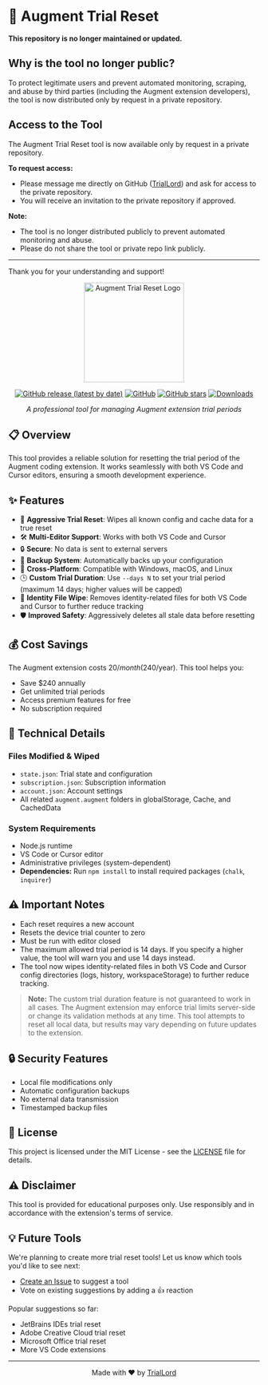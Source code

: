# 🔄 Augment Trial Reset

**This repository is no longer maintained or updated.**

## Why is the tool no longer public?

To protect legitimate users and prevent automated monitoring, scraping, and abuse by third parties (including the Augment extension developers), the tool is now distributed only by request in a private repository.

## Access to the Tool

The Augment Trial Reset tool is now available only by request in a private repository.

**To request access:**
- Please message me directly on GitHub ([TrialLord](https://github.com/TrialLord)) and ask for access to the private repository.
- You will receive an invitation to the private repository if approved.

**Note:**
- The tool is no longer distributed publicly to prevent automated monitoring and abuse.
- Please do not share the tool or private repo link publicly.

---

Thank you for your understanding and support!

<div align="center">

<img src="assets/logo.svg" alt="Augment Trial Reset Logo" width="200"/>

[![GitHub release (latest by date)](https://img.shields.io/github/v/release/TrialLord/augment-trial-reset)](https://github.com/TrialLord/augment-trial-reset/releases)
[![GitHub](https://img.shields.io/github/license/TrialLord/augment-trial-reset)](https://github.com/TrialLord/augment-trial-reset/blob/master/LICENSE)
[![GitHub stars](https://img.shields.io/github/stars/TrialLord/augment-trial-reset?style=social)](https://github.com/TrialLord/augment-trial-reset/stargazers)
[![Downloads](https://img.shields.io/github/downloads/TrialLord/augment-trial-reset/total)](https://github.com/TrialLord/augment-trial-reset/releases)

*A professional tool for managing Augment extension trial periods*

</div>

## 📋 Overview

This tool provides a reliable solution for resetting the trial period of the Augment coding extension. It works seamlessly with both VS Code and Cursor editors, ensuring a smooth development experience.

## ✨ Features

- 🔄 **Aggressive Trial Reset**: Wipes all known config and cache data for a true reset
- 🛠️ **Multi-Editor Support**: Works with both VS Code and Cursor
- 🔒 **Secure**: No data is sent to external servers
- 💾 **Backup System**: Automatically backs up your configuration
- 🎯 **Cross-Platform**: Compatible with Windows, macOS, and Linux
- 🕒 **Custom Trial Duration**: Use `--days N` to set your trial period (maximum 14 days; higher values will be capped)
- 🧹 **Identity File Wipe**: Removes identity-related files for both VS Code and Cursor to further reduce tracking
- 🛡️ **Improved Safety**: Aggressively deletes all stale data before resetting

## 💰 Cost Savings

The Augment extension costs $20/month ($240/year). This tool helps you:
- Save $240 annually
- Get unlimited trial periods
- Access premium features for free
- No subscription required

## 🔧 Technical Details

### Files Modified & Wiped
- `state.json`: Trial state and configuration
- `subscription.json`: Subscription information
- `account.json`: Account settings
- All related `augment.augment` folders in globalStorage, Cache, and CachedData

### System Requirements
- Node.js runtime
- VS Code or Cursor editor
- Administrative privileges (system-dependent)
- **Dependencies:** Run `npm install` to install required packages (`chalk`, `inquirer`)

## ⚠️ Important Notes

- Each reset requires a new account
- Resets the device trial counter to zero
- Must be run with editor closed
- The maximum allowed trial period is 14 days. If you specify a higher value, the tool will warn you and use 14 days instead.
- The tool now wipes identity-related files in both VS Code and Cursor config directories (logs, history, workspaceStorage) to further reduce tracking.

> **Note:** The custom trial duration feature is not guaranteed to work in all cases. The Augment extension may enforce trial limits server-side or change its validation methods at any time. This tool attempts to reset all local data, but results may vary depending on future updates to the extension.

## 🔒 Security Features

- Local file modifications only
- Automatic configuration backups
- No external data transmission
- Timestamped backup files

## 📝 License

This project is licensed under the MIT License - see the [LICENSE](LICENSE) file for details.

## ⚠️ Disclaimer

This tool is provided for educational purposes only. Use responsibly and in accordance with the extension's terms of service.

## 💡 Future Tools

We're planning to create more trial reset tools! Let us know which tools you'd like to see next:

- [Create an Issue](https://github.com/TrialLord/augment-trial-reset/issues/new) to suggest a tool
- Vote on existing suggestions by adding a 👍 reaction

Popular suggestions so far:
- JetBrains IDEs trial reset
- Adobe Creative Cloud trial reset
- Microsoft Office trial reset
- More VS Code extensions

---

<div align="center">

Made with ❤️ by [TrialLord](https://github.com/TrialLord)

</div>
